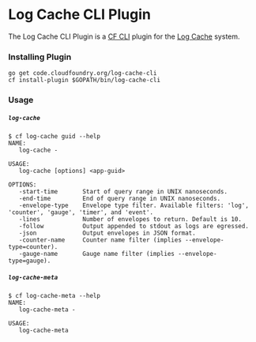 Log Cache CLI Plugin
====================

The Log Cache CLI Plugin is a [CF CLI](cf-cli) plugin for the [Log
Cache](log-cache) system.

### Installing Plugin

```
go get code.cloudfoundry.org/log-cache-cli
cf install-plugin $GOPATH/bin/log-cache-cli
```

### Usage

##### `log-cache`

```
$ cf log-cache guid --help
NAME:
   log-cache -

USAGE:
   log-cache [options] <app-guid>

OPTIONS:
   -start-time       Start of query range in UNIX nanoseconds.
   -end-time         End of query range in UNIX nanoseconds.
   -envelope-type    Envelope type filter. Available filters: 'log', 'counter', 'gauge', 'timer', and 'event'.
   -lines            Number of envelopes to return. Default is 10.
   -follow           Output appended to stdout as logs are egressed.
   -json             Output envelopes in JSON format.
   -counter-name     Counter name filter (implies --envelope-type=counter).
   -gauge-name       Gauge name filter (implies --envelope-type=gauge).
```

##### `log-cache-meta`

```
$ cf log-cache-meta --help
NAME:
   log-cache-meta -

USAGE:
   log-cache-meta
```

[log-cache]: https://code.cloudfoundry.org/log-cache-release
[cf-cli]: https://code.cloudfoundry.org/cli
